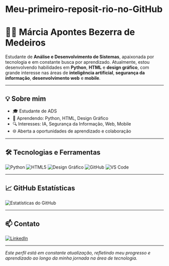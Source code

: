 # Meu-primeiro-reposit-rio-no-GitHub
# 👩‍💻 Márcia Apontes Bezerra de Medeiros

Estudante de **Análise e Desenvolvimento de Sistemas**, apaixonada por tecnologia e em constante busca por aprendizado. Atualmente, estou desenvolvendo habilidades em **Python**, **HTML** e **design gráfico**, com grande interesse nas áreas de **inteligência artificial**, **segurança da informação**, **desenvolvimento web** e **mobile**.

---

## 💡 Sobre mim

- 🎓 Estudante de ADS
- 🧠 Aprendendo: Python, HTML, Design Gráfico
- 🔍 Interesses: IA, Segurança da Informação, Web, Mobile
- 🌐 Aberta a oportunidades de aprendizado e colaboração

---

## 🛠️ Tecnologias e Ferramentas

![Python](https://img.shields.io/badge/-Python-3776AB?style=flat&logo=python&logoColor=white)
![HTML5](https://img.shields.io/badge/-HTML5-E34F26?style=flat&logo=html5&logoColor=white)
![Design Gráfico](https://img.shields.io/badge/-Design%20Gráfico-FF69B4?style=flat&logo=adobe-illustrator&logoColor=white)
![GitHub](https://img.shields.io/badge/-GitHub-181717?style=flat&logo=github&logoColor=white)
![VS Code](https://img.shields.io/badge/-VS%20Code-007ACC?style=flat&logo=visual-studio-code&logoColor=white)

---

## 📈 GitHub Estatísticas

![Estatísticas do GitHub](https://github-readme-stats.vercel.app/api?username=medeirosmarcia&show_icons=true&theme=default)

---

## 📫 Contato

[![LinkedIn](https://img.shields.io/badge/-LinkedIn-blue?style=flat&logo=linkedin&logoColor=white)](https://linkedin.com/in/márcia-apontes-bezerra-de-medeiros-6b369737a)

---

*Este perfil está em constante atualização, refletindo meu progresso e aprendizado ao longo da minha jornada na área de tecnologia.*

